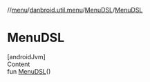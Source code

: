 //[menu](../../../index.md)/[danbroid.util.menu](../index.md)/[MenuDSL](index.md)/[MenuDSL](-menu-d-s-l.md)



# MenuDSL  
[androidJvm]  
Content  
fun [MenuDSL](-menu-d-s-l.md)()  



